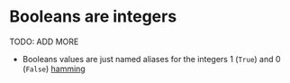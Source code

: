 # Booleans are integers

TODO: ADD MORE

- Booleans values are just named aliases for the integers 1 (`True`) and 0 (`False`) [hamming](../exercise-concepts/hamming.md)
